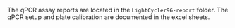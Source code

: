 The qPCR assay reports are located in the `LightCycler96-report` folder. 
The qPCR setup and plate calibration are documented in the excel sheets.
